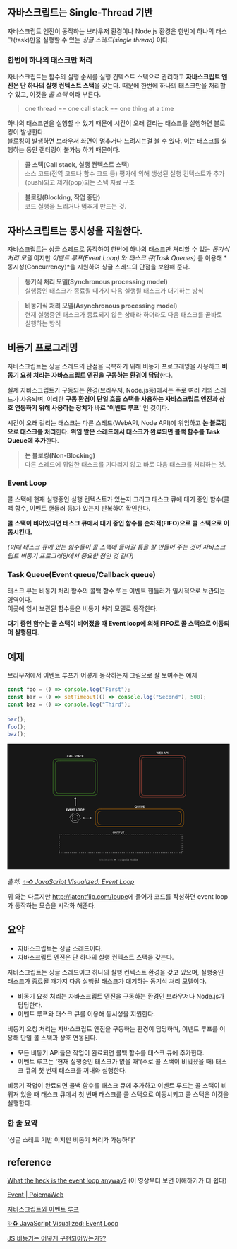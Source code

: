## 자바스크립트는 Single-Thread 기반

자바스크립트 엔진이 동작하는 브라우저 환경이나 Node.js 환경은 한번에 하나의 태스크(task)만을 실행할 수 있는 *싱글 스레드(single thread)* 이다.



### 한번에 하나의 태스크만 처리

자바스크립트는 함수의 실행 순서를 실행 컨텍스트 스택으로 관리하고 **자바스크립트 엔진은 단 하나의 실행 컨텍스트 스택**을 갖는다. 때문에 한번에 하나의 태스크만을 처리할 수 있고, 이것을 *콜 스택* 이라 부른다.

> one thread == one call stack == one thing at a time

하나의 태스크만을 실행할 수 있기 때문에 시간이 오래 걸리는 태스크를 실행하면 블로킹이 발생한다.   
블로킹이 발생하면 브라우저 화면이 멈추거나 느려지는걸 볼 수 있다. 이는 태스크를 실행하는 동안 랜더링이 불가능 하기 때문이다.

> **콜 스택(Call stack, 실행 컨텍스트 스택)**  
> 소스 코드(전역 코드나 함수 코드 등) 평가에 의해 생성된 실행 컨텍스트가 추가(push)되고 제거(pop)되는 스택 자료 구조

> **블로킹(Blocking, 작업 중단)**  
> 코드 실행을 느리거나 멈추게 만드는 것.



## 자바스크립트는 동시성을 지원한다.

자바스크립트는 싱글 스레드로 동작하여 한번에 하나의 태스크만 처리할 수 있는 *동기식 처리 모델* 이지만 *이벤트 루프(Event Loop)* 와 *태스크 큐(Task Queues)* 를 이용해 *동시성(Concurrency)*을 지원하여 싱글 스레드의 단점을 보완해 준다.

> **동기식 처리 모델(Synchronous processing model)**  
> 실행중인 태스크가 종료될 때가지 다음 실행될 태스크가 대기하는 방식

> **비동기식 처리 모델(Asynchronous processing model)**  
> 현재 실행중인 태스크가 종료되지 않은 상태라 하더라도 다음 태스크를 곧바로 실행하는 방식



## 비동기 프로그래밍

자바스크립트는 싱글 스레드의 단점을 극복하기 위해 비동기 프로그래밍을 사용하고 **비동기 요청 처리는 자바스크립트 엔진을 구동하는 환경이 담당**한다.

실제 자바스크립트가 구동되는 환경(브라우저, Node.js등)에서는 주로 여러 개의 스레드가 사용되며, 이러한 **구동 환경이 단일 호출 스택을 사용하는 자바스크립트 엔진과 상호 연동하기 위해 사용하는 장치가 바로 '이벤트 루프'** 인 것이다.

시간이 오래 걸리는 태스크는 다른 스레드(WebAPI, Node API)에 위임하고 **논 블로킹으로 태스크를 처리**한다. **위임 받은 스레드에서 태스크가 완료되면 콜백 함수를 Task Queue에 추가**한다.

> **논 블로킹(Non-Blocking)**  
> 다른 스레드에 위임한 태스크를 기다리지 않고 바로 다음 태스크를 처리하는 것.



### Event Loop

콜 스택에 현재 실행중인 실행 컨텍스트가 있는지 그리고 태스크 큐에 대기 중인 함수(콜백 함수, 이벤트 핸들러 등)가 있는지 반복하여 확인한다.

**콜 스택이 비어있다면 태스크 큐에서 대기 중인 함수를 순차적(FIFO)으로 콜 스택으로 이동시킨다.**

*(이때 태스크 큐에 있는 함수들이 콜 스택에 들어갈 틈을 잘 만들어 주는 것이 자바스크립트 비동기 프로그래밍에서 중요한 점인 것 같다)*



### Task Queue(Event queue/Callback queue)

태스크 큐는 비동기 처리 함수의 콜백 함수 또는 이벤트 핸들러가 일시적으로 보관되는 영역이다.  
이곳에 임시 보관된 함수들은 비동기 처리 모델로 동작한다.

**대기 중인 함수는 콜 스택이 비어졌을 때 Event loop에 의해 FIFO로 콜 스택으로 이동되어 실행된다.**



## 예제

브라우저에서 이벤트 루프가 어떻게 동작하는지 그림으로 잘 보여주는 예제

```javascript
const foo = () => console.log("First");
const bar = () => setTimeout(() => console.log("Second"), 500);
const baz = () => console.log("Third");

bar();
foo();
baz();

```

![Visualized Event Loop](./img/eventLoop.gif)

*출처:*  *[✨♻️ JavaScript Visualized: Event Loop][JavaScript Visualized: Event Loop]*

위 와는 다르지만 <http://latentflip.com/loupe>에 들어가 코드를 작성하면 event loop가 동작하는 모습을 시각화 해준다. 



## 요약

- 자바스크립트는 싱글 스레드이다.
- 자바스크립트 엔진은 단 하나의 실행 컨텍스트 스택을 갖는다.

자바스크립트는 싱글 스레드이고 하나의 실행 컨텍스트 환경을 갖고 있으며, 실행중인 태스크가 종료될 때가지 다음 실행될 태스크가 대기하는 동기식 처리 모델이다.

- 비동기 요청 처리는 자바스크립트 엔진을 구동하는 환경인 브라우저나 Node.js가 담당한다.
- 이벤트 루프와 태스크 큐를 이용해 동시성을 지원한다.

비동기 요청 처리는 자바스크립트 엔진을 구동하는 환경이 담당하며, 이벤트 루프를 이용해 단일 콜 스택과 상호 연동된다.

- 모든 비동기 API들은 작업이 완료되면 콜백 함수를 태스크 큐에 추가한다.
- 이벤트 루프는 '현재 실행중인 태스크가 없을 때'(주로 콜 스택이 비워졌을 때) 태스크 큐의 첫 번째 태스크를 꺼내와 실행한다.

비동기 작업이 완료되면 콜백 함수를 태스크 큐에 추가하고 이벤트 루프는 콜 스택이 비워져 있을 때 태스크 큐에서 첫 번째 태스크를 콜 스택으로 이동시키고 콜 스택은 이것을 실행한다.



### 한 줄 요약

'싱글 스레드 기반 이지만 비동기 처리가 가능하다'



## reference

[What the heck is the event loop anyway?][What the heck is the event loop anyway?] (이 영상부터 보면 이해하기가 더 쉽다)

[Event | PoiemaWeb][Event | PoiemaWeb]

[자바스크립트와 이벤트 루프][자바스크립트와 이벤트 루프]

[✨♻️ JavaScript Visualized: Event Loop][JavaScript Visualized: Event Loop]

[JS 비동기는 어떻게 구현되어있는가??][JS 비동기는 어떻게 구현되어있는가??]

[What the heck is the event loop anyway?]: https://youtu.be/8aGhZQkoFbQ
[Event | PoiemaWeb]: https://poiemaweb.com/js-event
[자바스크립트와 이벤트 루프]: https://meetup.toast.com/posts/89
[JavaScript Visualized: Event Loop]: https://dev.to/lydiahallie/javascript-visualized-event-loop-3dif
[JS 비동기는 어떻게 구현되어있는가??]: https://velog.io/@thsoon/JS-비동기는-어떻게-구현되어있는가

